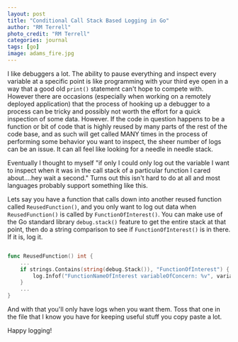 ```yaml
---
layout: post
title: "Conditional Call Stack Based Logging in Go"
author: "RM Terrell"
photo_credit: "RM Terrell"
categories: journal
tags: [go]
image: adams_fire.jpg
---
```


I like debuggers a lot. The ability to pause everything and inspect every variable at a specific point is like programming with your third eye open in a way that a good old `print()` statement can't hope to compete with. However there are occasions (especially when working on a remotely deployed application) that the process of hooking up a debugger to a process can be tricky and possibly not worth the effort for a quick inspection of some data. However. If the code in question happens to be a function or bit of code that is highly reused by many parts of the rest of the code base, and as such will get called MANY times in the process of performing some behavior you want to inspect, the sheer number of logs can be an issue. It can all feel like looking for a needle in needle stack.

Eventually I thought to myself "if only I could only log out the variable I want to inspect when it was in the call stack of a particular function I cared about....hey wait a second." Turns out this isn't hard to do at all and most languages probably support something like this.

Lets say you have a function that calls down into another reused function called `ReusedFunction()`, and you only want to log out data when `ReusedFunction()` is called by `FunctionOfInterest()`. You can make use of the Go standard library `debug.stack()` feature to get the entire stack at that point, then do a string comparison to see if `FunctionOfInterest()` is in there. If it is, log it.


```go

func ReusedFunction() int {
    ...
    if strings.Contains(string(debug.Stack()), "FunctionOfInterest") {
        log.Infof("FunctionNameOfInterest variableOfConcern: %v", variableOfConcern)
    }
    ...
}
```

And with that you'll only have logs when you want them. Toss that one in the file that I know you have for keeping useful stuff you copy paste a lot.

Happy logging!
